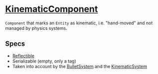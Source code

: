 # [KinematicComponent](KinematicComponent.hpp)

`Component` that marks an `Entity` as kinematic, i.e. "hand-moved" and not managed by physics systems.

## Specs

* [Reflectible](https://github.com/phisko/putils/blob/master/reflection.md)
* Serializable (empty, only a tag)
* Taken into account by the [BulletSystem](../../systems/bullet/BulletSystem.md) and the [KinematicSystem](../../systems/kinematic/KinematicSystem.md)